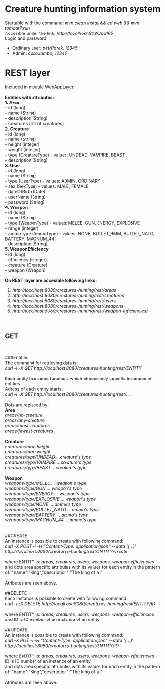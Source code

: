 # Creature hunting information system<br>
Startable with the command: _mvn clean install && cd web && mvn tomcat7:run_<br>
Accesible under the link: _http://localhost:8080/pa165_<br>
Login and password:<br>
- Ordinary user: _petrParek, 12345_<br>
- Admin: _cocoJambo, 12345_<br>

# REST layer<br>
Included in module WebAppLayer.<br>
<br>
**Entities with attributes:**<br>
**1. Area<br>**
	- id (long)<br>
	- name (String)<br>
	- description (String)<br>
	- creatures (list of creatures)<br>
**2. Creature<br>**
	- id (long)<br>
	- name (String) <br>
	- height (integer)<br>
	- weight (integer)<br>
	- type (CreatureType) - values: UNDEAD, VAMPIRE, BEAST	<br>
	- description (String)<br>
**3. User<br>**
	- id (long)<br>
	- name (String)<br>
	- type (UserType) - values: ADMIN, ORDINARY<br>
	- sex (SexType) - values: MALE, FEMALE<br>
	- dateOfBirth (Date)<br>
	- userName (String)<br>
	- password (String)<br>
**4. Weapon<br>**
	- id (long)<br>
	- name (String)<br>
	- type (WeaponType) - values: MELEE, GUN, ENERGY, EXPLOSIVE<br>
	- range (integer)<br>
	- ammoType (AmmoType) - values:  NONE, BULLET_9MM, BULLET_NATO, BATTERY, MAGNUM_44<br>
	- description (String)<br>
**5. WeaponEfficiency<br>**
	- id (long)<br>
	- efficiency (integer)<br>
	- creature (Creature)<br>
	- weapon (Weapon)<br>
<br>
**On REST layer are accesible following links:<br>**
1. _http://localhost:8080/creatures-hunting/rest/areas<br>_
2. _http://localhost:8080/creatures-hunting/rest/creatures<br>_
3. _http://localhost:8080/creatures-hunting/rest/users<br>_
4. _http://localhost:8080/creatures-hunting/rest/weapons<br>_
5. _http://localhost:8080/creatures-hunting/rest/weapon-efficiencies/<br>_
<br>

## GET<br>

<br>

###Entities<br>
The command for retrieving data is:<br>
_curl -i -X GET http://localhost:8080/creatures-hunting/rest/ENTITY_<br>
<br>
Each entity has some functions which choose only specific instances of entities.<br>
Adress of each entity starts:<br>
_curl -i -X GET http://localhost:8080/creatures-hunting/rest/...<br>_
<br>
Dots are replaced by:<br>
**Area**<br>
_areas/no-creature<br>
areas/any-creature<br>
areas/most-creatures<br>
areas/fewest-creatures<br>_
	<br>
**Creature**<br>
_creatures/max-height<br>
creatures/max-weight<br>
creatures/type/UNDEAD ...creature's type<br>
creatures/type/VAMPIRE ...creature's type<br>
creatures/type/BEAST ...creature's type<br>_
<br>
**Weapon**<br>
_weapons/type/MELEE ... weapon's type<br>
weapons/type/GUN ... weapon's type<br>
weapons/type/ENERGY ... weapon's type<br>
weapons/type/EXPLOSIVE ... weapon's type<br>
weapons/type/NONE ... ammo's type<br>
weapons/type/BULLET_NATO ... ammo's type<br>
weapons/type/BATTERY ... ammo's type<br>
weapons/type/MAGNUM_44 ... ammo's type<br>_
<br>
<br>
##CREATE<br>
An instance is possible to create with following command:<br>
_curl -X POST -i -H "Content-Type: application/json" --data '{...}' http://localhost:8080/creatures-hunting/rest/ENTITY/create<br>_
<br>
where ENTITY is: _areas, creatures, users, weapons, weapon-efficiencies<br>_
and dots area specific attributes with its values for each entity in the pattern of: "name":"King","description":"The king of all"<br>
<br>
Atributes are seen above.<br>
<br>
##DELETE<br>
Each instance is possible to delete with following command: <br>
_curl -i -X DELETE http://localhost:8080/creatures-hunting/rest/ENTITY/ID<br>_
<br>
where ENTITY is: _areas, creatures, users, weapons, weapon-efficiencies<br>_
and ID is ID number of an instance of an entity<br>
<br>
##UPDATE<br>
An instance is possible to create with following command:<br>
_curl -X PUT -i -H "Content-Type: application/json" --data '{...}' http://localhost:8080/creatures-hunting/rest/ENTITY/ID<br>_
<br>
where ENTITY is: _areas, creatures, users, weapons, weapon-efficiencies<br>_
ID is ID number of an instance of an entity<br>
and dots area specific attributes with its values for each entity in the pattern of: "name":"King","description":"The king of all"<br>
<br>
Atributes are seen above.<br>

